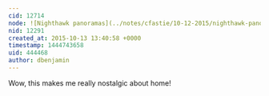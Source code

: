 ```yaml
---
cid: 12714
node: ![Nighthawk panoramas](../notes/cfastie/10-12-2015/nighthawk-panoramas)
nid: 12291
created_at: 2015-10-13 13:40:58 +0000
timestamp: 1444743658
uid: 444468
author: dbenjamin
---
```


Wow, this makes me really nostalgic about home! 